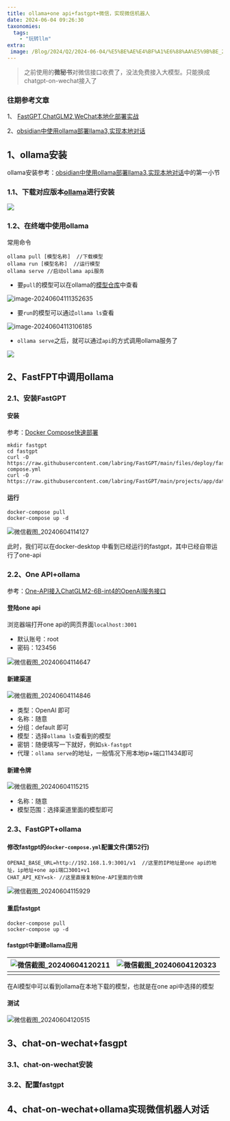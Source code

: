```yaml
---
title: ollama+one api+fastgpt+微信，实现微信机器人
date: 2024-06-04 09:26:30
taxonomies:
  tags:
    - "玩转llm"
extra:
 image: /Blog/2024/Q2/2024-06-04/%E5%BE%AE%E4%BF%A1%E6%88%AA%E5%9B%BE_20240604120515.png
---
```


> 之前使用的**微秘书**对微信接口收费了，没法免费接入大模型。只能换成chatgpt-on-wechat接入了

### 往期参考文章

1、 [FastGPT,ChatGLM2,WeChat本地化部署实战](https://king-key.github.io/Blog/2024/Q1/fastgpt-chatglm2-wechat/)

2、[obsidian中使用ollama部署llama3,实现本地对话](https://king-key.github.io/Blog/2024/Q2/2024-05-09/)



##  1、ollama安装

ollama安装参考：[obsidian中使用ollama部署llama3,实现本地对话](https://wangguo.site/Blog/2024/Q2/2024-05-09/#wow0)中的第一小节

### 1.1、下载对应版本[ollama](https://ollama.com/download)进行安装

![](https://king-key.github.io/Blog/2024/Q2/2024-05-09/20240509143206.png)

### 1.2、在终端中使用ollama

常用命令

```shell
ollama pull [模型名称]  //下载模型
ollama run [模型名称]  //运行模型
ollama serve //启动ollama api服务
```

- 要```pull```的模型可以在ollama的[模型仓库](https://ollama.com/library)中查看

![image-20240604111352635](../2024-06-14/image-20240604111352635.png)

- 要```run```的模型可以通过```ollama ls```查看

![image-20240604113106185](image-20240604113106185.png)

- ```ollama serve```之后，就可以通过```api```的方式调用ollama服务了

![](微信截图_20240604113255.png)

## 2、FastFPT中调用ollama

### 2.1、安装FastGPT

#### 安装

参考：[Docker Compose快速部署](https://wangguo.site/Blog/2024/Q1/fastgpt-chatglm2-wechat/#wow8)

```shell
mkdir fastgpt
cd fastgpt
curl -O https://raw.githubusercontent.com/labring/FastGPT/main/files/deploy/fastgpt/docker-compose.yml
curl -O https://raw.githubusercontent.com/labring/FastGPT/main/projects/app/data/config.json
```

#### 运行

```
docker-compose pull
docker-compose up -d
```

![微信截图_20240604114127](微信截图_20240604114127.png)

此时，我们可以在docker-desktop 中看到已经运行的fastgpt，其中已经自带运行了one-api

### 2.2、One API+ollama

参考：[One-API接入ChatGLM2-6B-int4的OpenAI服务接口](https://wangguo.site/Blog/2024/Q1/fastgpt-chatglm2-wechat/#wow8)

#### 登陆one api

浏览器端打开one api的网页界面```localhost:3001```

- 默认账号：root
- 密码：123456

![微信截图_20240604114647](微信截图_20240604114647.png)

#### 新建渠道

![微信截图_20240604114846](微信截图_20240604114846.png)

- 类型：OpenAI 即可
- 名称：随意
- 分组：default 即可
- 模型：选择```ollama ls```查看到的模型
- 密钥：随便填写一下就好，例如```sk-fastgpt```
- 代理：```ollama serve```的地址，一般情况下用本地ip+端口11434即可

#### 新建令牌

![微信截图_20240604115215](微信截图_20240604115215.png)

- 名称：随意
- 模型范围：选择渠道里面的模型即可

### 2.3、FastGPT+ollama

#### 修改fastgpt的```docker-compose.yml```配置文件(第52行)

```
OPENAI_BASE_URL=http://192.168.1.9:3001/v1  //这里的IP地址是one api的地址，ip地址+one api端口3001+v1
CHAT_API_KEY=sk- //这里直接复制One-API里面的令牌
```

![微信截图_20240604115929](微信截图_20240604115929.png)

#### 重启fastgpt

```
docker-compose pull
socker-compose up -d
```

#### fastgpt中新建ollama应用

| ![微信截图_20240604120211](微信截图_20240604120211.png) | ![微信截图_20240604120323](微信截图_20240604120323.png) |
| ------------------------------------------------------- | ------------------------------------------------------- |
|                                                         |                                                         |

在AI模型中可以看到ollama在本地下载的模型，也就是在one api中选择的模型

#### 测试

![微信截图_20240604120515](微信截图_20240604120515.png)

## 3、chat-on-wechat+fasgpt

### 3.1、chat-on-wechat安装



### 3.2、配置fastgpt

## 4、chat-on-wechat+ollama实现微信机器人对话



